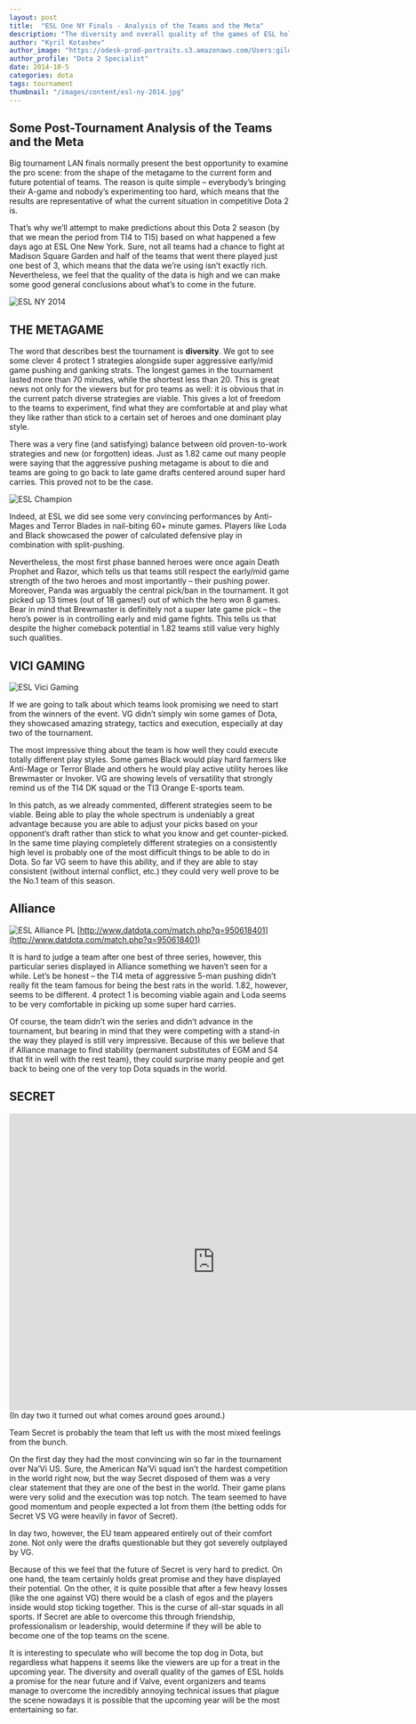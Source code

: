```yaml
---
layout: post
title:  "ESL One NY Finals - Analysis of the Teams and the Meta"
description: "The diversity and overall quality of the games of ESL holds a promise for the near future and if Valve, event organizers and teams manage to overcome the incredibly annoying technical issues that plague the scene nowadays it is possible that the upcoming year will be the most entertaining so far."
author: "Kyril Kotashev"
author_image: "https://odesk-prod-portraits.s3.amazonaws.com/Users:gildordorn:PortraitUrl_100?AWSAccessKeyId=1XVAX3FNQZAFC9GJCFR2&Expires=2147483647&Signature=6IyTnCOz%2FUHfA0nB3RMF7SJFVdU%3D&1412202539"
author_profile: "Dota 2 Specialist"
date: 2014-10-5
categories: dota
tags: tournament
thumbnail: "/images/content/esl-ny-2014.jpg"
---
```


## Some Post-Tournament Analysis of the Teams and the Meta

Big tournament LAN finals normally present the best opportunity to examine the pro scene: from the shape of the metagame to the current form and future potential of teams. The reason is quite simple – everybody’s bringing their A-game and nobody’s experimenting too hard, which means that the results are representative of what the current situation in competitive Dota 2 is.

That’s why we’ll attempt to make predictions about this Dota 2 season (by that we mean the period from TI4 to TI5) based on what happened a few days ago at ESL One New York. Sure, not all teams had a chance to fight at Madison Square Garden and half of the teams that went there played just one best of 3, which means that the data we’re using isn’t exactly rich. Nevertheless, we feel that the quality of the data is high and we can make some good general conclusions about what’s to come in the future.

![ESL NY 2014](/images/content/esl-ny-2014.jpg)

## THE METAGAME

The word that describes best the tournament is **diversity**. We got to see some clever 4 protect 1 strategies alongside super aggressive early/mid game pushing and ganking strats. The longest games in the tournament lasted more than 70 minutes, while the shortest less than 20. This is great news not only for the viewers but for pro teams as well: it is obvious that in the current patch diverse strategies are viable. This gives a lot of freedom to the teams to experiment, find what they are comfortable at and play what they like rather than stick to a certain set of heroes and one dominant play style.

There was a very fine (and satisfying) balance between old proven-to-work strategies and new (or forgotten) ideas. Just as 1.82 came out many people were saying that the aggressive pushing metagame is about to die and teams are going to go back to late game drafts centered around super hard carries. This proved not to be the case.

![ESL Champion](/images/content/esl-champion.jpg)

Indeed, at ESL we did see some very convincing performances by Anti-Mages and Terror Blades in nail-biting 60+ minute games. Players like Loda and Black showcased the power of calculated defensive play in combination with split-pushing. 

Nevertheless, the most first phase banned heroes were once again Death Prophet and Razor, which tells us that teams still respect the early/mid game strength of the two heroes and most importantly – their pushing power. Moreover, Panda was arguably the central pick/ban in the tournament. It got picked up 13 times (out of 18 games!) out of which the hero won 8 games. Bear in mind that Brewmaster is definitely not a super late game pick – the hero’s power is in controlling early and mid game fights. This tells us that despite the higher comeback potential in 1.82 teams still value very highly such qualities. 

## VICI GAMING

![ESL Vici Gaming](/images/content/esl-vici-gaming.jpg)

If we are going to talk about which teams look promising we need to start from the winners of the event. VG didn’t simply win some games of Dota, they showcased amazing strategy, tactics and execution, especially at day two of the tournament.

The most impressive thing about the team is how well they could execute totally different play styles. Some games Black would play hard farmers like Anti-Mage or Terror Blade and others he would play active utility heroes like Brewmaster or Invoker. VG are showing levels of versatility that strongly remind us of the TI4 DK squad or the TI3 Orange E-sports team.

In this patch, as we already commented, different strategies seem to be viable. Being able to play the whole spectrum is undeniably a great advantage because you are able to adjust your picks based on your opponent’s draft rather than stick to what you know and get counter-picked. In the same time playing completely different strategies on a consistently high level is probably one of the most difficult things to be able to do in Dota. So far VG seem to have this ability, and if they are able to stay consistent (without internal conflict, etc.) they could very well prove to be the No.1 team of this season.

## Alliance

![ESL Alliance PL](/images/content/esl-alliance-pl.png)
[http://www.datdota.com/match.php?q=950618401](http://www.datdota.com/match.php?q=950618401)

It is hard to judge a team after one best of three series, however, this particular series displayed in Alliance something we haven’t seen for a while. Let’s be honest – the TI4 meta of aggressive 5-man pushing didn’t really fit the team famous for being the best rats in the world. 1.82, however, seems to be different. 4 protect 1 is becoming viable again and Loda seems to be very comfortable in picking up some super hard carries.

Of course, the team didn’t win the series and didn’t advance in the tournament, but bearing in mind that they were competing with a stand-in the way they played is still very impressive. Because of this we believe that if Alliance manage to find stability (permanent substitutes of EGM and S4 that fit in well with the rest team), they could surprise many people and get back to being one of the very top Dota squads in the world.

## SECRET

<iframe src="http://gfycat.com/ifr/PeskyWhimsicalAlbatross" frameborder="0" scrolling="no" width="740" height="534" style="-webkit-backface-visibility: hidden;-webkit-transform: scale(1);" ></iframe>
(In day two it turned out what comes around goes around.)

Team Secret is probably the team that left us with the most mixed feelings from the bunch.

On the first day they had the most convincing win so far in the tournament over Na’Vi US. Sure, the American Na’Vi squad isn’t the hardest competition in the world right now, but the way Secret disposed of them was a very clear statement that they are one of the best in the world. Their game plans were very solid and the execution was top notch. The team seemed to have good momentum and people expected a lot from them (the betting odds for Secret VS VG were heavily in favor of Secret).

In day two, however, the EU team appeared entirely out of their comfort zone. Not only were the drafts questionable but they got severely outplayed by VG.

Because of this we feel that the future of Secret is very hard to predict. On one hand, the team certainly holds great promise and they have displayed their potential. On the other, it is quite possible that after a few heavy losses (like the one against VG) there would be a clash of egos and the players inside would stop ticking together. This is the curse of all-star squads in all sports. If Secret are able to overcome this through friendship, professionalism or leadership, would determine if they will be able to become one of the top teams on the scene.

It is interesting to speculate who will become the top dog in Dota, but regardless what happens it seems like the viewers are up for a treat in the upcoming year. The diversity and overall quality of the games of ESL holds a promise for the near future and if Valve, event organizers and teams manage to overcome the incredibly annoying technical issues that plague the scene nowadays it is possible that the upcoming year will be the most entertaining so far.
